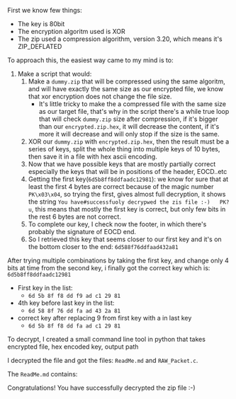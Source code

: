 ﻿First we know few things:
- The key is 80bit
- The encryption algoritm used is XOR
- The zip used a compression algorithm, version 3.20, which means it's ZIP_DEFLATED

To approach this, the easiest way came to my mind is to:


1. Make a script that would:
	1. Make a `dummy.zip` that will be compressed using the same algoritm, and will have exactly the same size as our encrypted file, we know that xor encryption does not change the file size.
		 - It's little tricky to make the a compressed file with the same size as our target file, that's why in the script there's a while true loop that will check `dummy.zip` size after compression, if it's bigger than our `encrypted.zip.hex`, it will decrease the content, if it's more it will decrease and will only stop if the size is the same.
	2. XOR our `dummy.zip` with `encrypted.zip.hex`, then the result must be a series of keys, split the whole thing into multiple keys of 10 bytes, then save it in a file with hex ascii encoding.
	3. Now that we have possible keys that are mostly partially correct especially the keys that will be in positions of the header, EOCD..etc
	4. Getting the first key(`6d5b8ff8ddfaadc12981`): we know for sure that at least the first 4 bytes are correct because of the magic number `PK\x03\x04`, so trying the first, gives almost full decryption, it shows the string `You have#successfuoly decrypwed the zis file :-)	PK?u`, this means that mostly the first key is correct, but only few bits in the rest 6 bytes are not correct.
	5. To complete our key, I check now the footer, in which there's probably the signature of EOCD end.
	6.  So I retrieved this key that seems closer to our first key and it's on the bottom closer to the end: `6d588f76ddfaad432a81`


After trying multiple combinations by taking the first key, and change only 4 bits at time from the second key, i finally got the correct key which is: `6d5b8ff8ddfaadc12981`
-  First key in the list: 
	- `6d 5b 8f f8 dd f9 ad c1 29 81`
-  4th key before last key in the list: 
	- `6d 58 8f 76 dd fa ad 43 2a 81`
- correct key after replacing 9 from first key with a in last key
	- `6d 5b 8f f8 dd fa ad c1 29 81`

To decrypt, I created a small command line tool in python that takes encrypted file, hex encoded key, output path

I decrypted the file and got the files: `ReadMe.md` and `RAW_Packet.c`.

The `ReadMe.md` contains:
  
Congratulations!
You have successfully decrypted the zip file :-)

